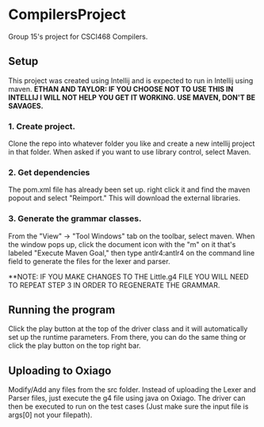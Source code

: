 # CompilersProject
Group 15's project for CSCI468 Compilers.

## Setup
This project was created using Intellij and is expected to run in Intellij using maven. 
**ETHAN AND TAYLOR: IF YOU CHOOSE NOT TO USE THIS IN INTELLIJ I WILL NOT HELP YOU GET IT WORKING. USE MAVEN, DON'T BE SAVAGES.**
### 1. Create project.
Clone the repo into whatever folder you like and create a new intellij project in that folder. When asked if you want to use library control, select Maven.

### 2. Get dependencies
The pom.xml file has already been set up. right click it and find the maven popout and select "Reimport." This will download the external libraries.

### 3. Generate the grammar classes.
From the "View" -> "Tool Windows" tab on the toolbar, select maven. When the window pops up, click the document icon with the "m" on it that's labeled "Execute Maven Goal," then type antlr4:antlr4 on the command line field to generate the files for the lexer and parser.

**NOTE: IF YOU MAKE CHANGES TO THE Little.g4 FILE YOU WILL NEED TO REPEAT STEP 3 IN ORDER TO REGENERATE THE GRAMMAR.

## Running the program
Click the play button at the top of the driver class and it will automatically set up the runtime parameters. From there, you can do the same thing or click the play button on the top right bar.

## Uploading to Oxiago
Modify/Add any files from the src folder. Instead of uploading the Lexer and Parser files, just execute the g4 file using java on Oxiago. The driver can then be executed to run on the test cases (Just make sure the input file is args[0] not your filepath).
